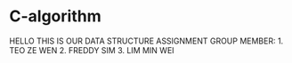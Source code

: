 # C-algorithm
HELLO THIS IS OUR DATA STRUCTURE ASSIGNMENT
GROUP MEMBER: 1. TEO ZE WEN
              2. FREDDY SIM
              3. LIM MIN WEI
